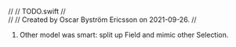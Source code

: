 //
//  TODO.swift
//  
//
//  Created by Oscar Byström Ericsson on 2021-09-26.
//

1. Other model was smart: split up Field and mimic other Selection.
